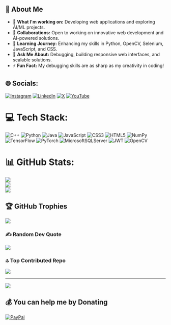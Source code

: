 ## 🌟 About Me

- 🔭 **What I'm working on:** Developing web applications and exploring AI/ML projects.  
- 👯 **Collaborations:** Open to working on innovative web development and AI-powered solutions.  
- 🌱 **Learning Journey:** Enhancing my skills in Python, OpenCV, Selenium, JavaScript, and CSS.  
- 💬 **Ask Me About:** Debugging, building responsive web interfaces, and scalable solutions.  
- ⚡ **Fun Fact:** My debugging skills are as sharp as my creativity in coding!  
 


## 🌐 Socials:
[![Instagram](https://img.shields.io/badge/Instagram-%23E4405F.svg?logo=Instagram&logoColor=white)](https://instagram.com/https://www.instagram.com/rthur_54/) [![LinkedIn](https://img.shields.io/badge/LinkedIn-%230077B5.svg?logo=linkedin&logoColor=white)](https://linkedin.com/in/https://www.linkedin.com/in/hasan-arthur-altuntas/) [![X](https://img.shields.io/badge/X-black.svg?logo=X&logoColor=white)](https://x.com/https://x.com/Rthur__1) [![YouTube](https://img.shields.io/badge/YouTube-%23FF0000.svg?logo=YouTube&logoColor=white)](https://youtube.com/@https://www.youtube.com/@HasanArthurAltuntaş) 

# 💻 Tech Stack:
![C++](https://img.shields.io/badge/c++-%2300599C.svg?style=for-the-badge&logo=c%2B%2B&logoColor=white) ![Python](https://img.shields.io/badge/python-3670A0?style=for-the-badge&logo=python&logoColor=ffdd54) ![Java](https://img.shields.io/badge/java-%23ED8B00.svg?style=for-the-badge&logo=openjdk&logoColor=white) ![JavaScript](https://img.shields.io/badge/javascript-%23323330.svg?style=for-the-badge&logo=javascript&logoColor=%23F7DF1E) ![CSS3](https://img.shields.io/badge/css3-%231572B6.svg?style=for-the-badge&logo=css3&logoColor=white) ![HTML5](https://img.shields.io/badge/html5-%23E34F26.svg?style=for-the-badge&logo=html5&logoColor=white) ![NumPy](https://img.shields.io/badge/numpy-%23013243.svg?style=for-the-badge&logo=numpy&logoColor=white) ![TensorFlow](https://img.shields.io/badge/TensorFlow-%23FF6F00.svg?style=for-the-badge&logo=TensorFlow&logoColor=white) ![PyTorch](https://img.shields.io/badge/PyTorch-%23EE4C2C.svg?style=for-the-badge&logo=PyTorch&logoColor=white) ![MicrosoftSQLServer](https://img.shields.io/badge/Microsoft%20SQL%20Server-CC2927?style=for-the-badge&logo=microsoft%20sql%20server&logoColor=white) ![JWT](https://img.shields.io/badge/JWT-black?style=for-the-badge&logo=JSON%20web%20tokens) ![OpenCV](https://img.shields.io/badge/opencv-%23white.svg?style=for-the-badge&logo=opencv&logoColor=white)
# 📊 GitHub Stats:
![](https://github-readme-stats.vercel.app/api?username=Rtur2003&theme=dark&hide_border=false&include_all_commits=false&count_private=false)<br/>
![](https://github-readme-streak-stats.herokuapp.com/?user=Rtur2003&theme=dark&hide_border=false)<br/>
![](https://github-readme-stats.vercel.app/api/top-langs/?username=Rtur2003&theme=dark&hide_border=false&include_all_commits=false&count_private=false&layout=compact)

## 🏆 GitHub Trophies
![](https://github-profile-trophy.vercel.app/?username=Rtur2003&theme=radical&no-frame=false&no-bg=true&margin-w=4)

### ✍️ Random Dev Quote
![](https://quotes-github-readme.vercel.app/api?type=horizontal&theme=radical)

### 🔝 Top Contributed Repo
![](https://github-contributor-stats.vercel.app/api?username=Rtur2003&limit=5&theme=dark&combine_all_yearly_contributions=true)

---
[![](https://visitcount.itsvg.in/api?id=Rtur2003&icon=0&color=0)](https://visitcount.itsvg.in)

  ## 💰 You can help me by Donating
  [![PayPal](https://img.shields.io/badge/PayPal-00457C?style=for-the-badge&logo=paypal&logoColor=white)](https://iyzi.link/AJspVg) 

  
<!-- Proudly created with GPRM ( https://gprm.itsvg.in ) -->
